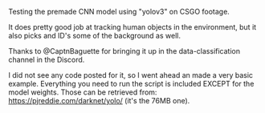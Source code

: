 Testing the premade CNN model using "yolov3" on CSGO footage.

It does pretty good job at tracking human objects in the environment, but it also picks and ID's some of the background as well.

Thanks to @CaptnBaguette for bringing it up in the data-classification channel in the Discord.

I did not see any code posted for it, so I went ahead an made a very basic example.
Everything you need to run the script is included EXCEPT for the model weights. Those can be retrieved from: https://pjreddie.com/darknet/yolo/ (it's the 76MB one).
